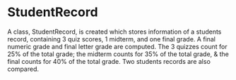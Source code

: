 # StudentRecord
A class, StudentRecord, is created which stores information of a students record, containing 3 quiz scores, 1 midterm, and one final grade. A final numeric grade and final letter grade are computed. The 3 quizzes count for 25% of the total grade; the midterm counts for 35% of the total grade, &amp; the final counts for 40% of the total grade. Two students records are also compared.
